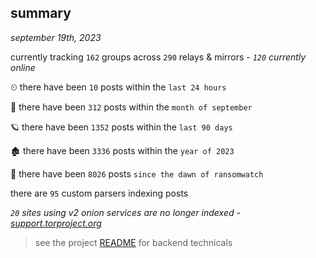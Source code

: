 
## summary
_september 19th, 2023_

currently tracking `162` groups across `290` relays & mirrors - _`120` currently online_

⏲ there have been `10` posts within the `last 24 hours`

🦈 there have been `312` posts within the `month of september`

🪐 there have been `1352` posts within the `last 90 days`

🏚 there have been `3336` posts within the `year of 2023`

🦕 there have been `8026` posts `since the dawn of ransomwatch`

there are `95` custom parsers indexing posts

_`20` sites using v2 onion services are no longer indexed - [support.torproject.org](https://support.torproject.org/onionservices/v2-deprecation/)_

> see the project [README](https://github.com/joshhighet/ransomwatch#ransomwatch--) for backend technicals
